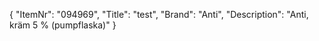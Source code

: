 {
  "ItemNr": "094969",
  "Title": "test",
  "Brand": "Anti",
  "Description": "Anti, kräm 5 % (pumpflaska)"
}